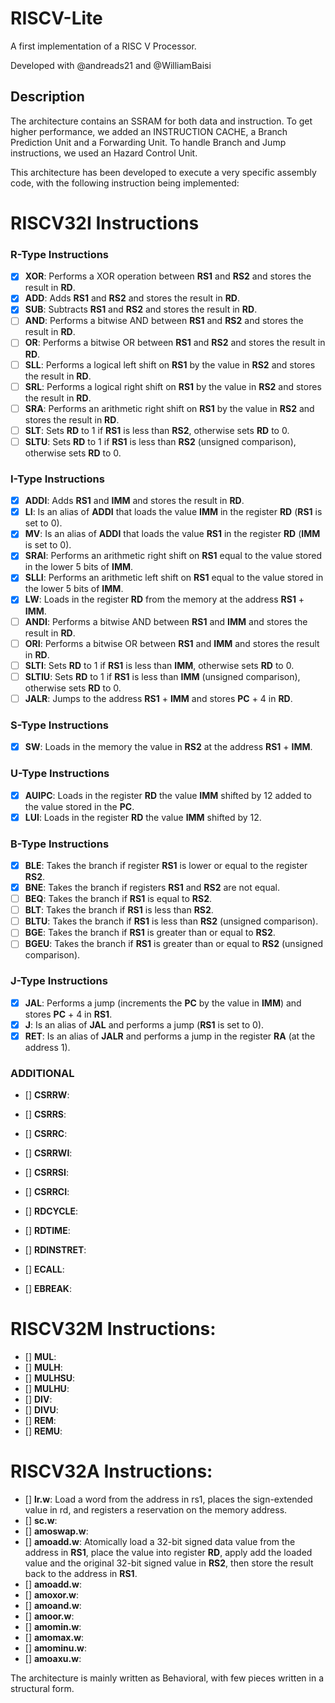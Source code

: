 # RISCV-Lite
 A first implementation of a RISC V Processor.
 
 Developed with @andreads21 and @WilliamBaisi
 
 ## Description
 
 The architecture contains an SSRAM for both data and instruction. To get higher performance, we added an INSTRUCTION CACHE, a Branch Prediction Unit and a Forwarding Unit. To handle Branch and Jump instructions, we used an Hazard Control Unit.
 
 This architecture has been developed to execute a very specific assembly code, with the following instruction being implemented: 
 
 # RISCV32I Instructions

  ### R-Type Instructions
 - [x] **XOR**: Performs a XOR operation between **RS1** and **RS2** and stores the result in **RD**.
 - [x] **ADD**: Adds **RS1** and **RS2** and stores the result in **RD**.
 - [x] **SUB**: Subtracts **RS1** and **RS2** and stores the result in **RD**.
 - [ ] **AND**: Performs a bitwise AND between **RS1** and **RS2** and stores the result in **RD**.
 - [ ] **OR**: Performs a bitwise OR between **RS1** and **RS2** and stores the result in **RD**.
 - [ ] **SLL**: Performs a logical left shift on **RS1** by the value in **RS2** and stores the result in **RD**.
 - [ ] **SRL**: Performs a logical right shift on **RS1** by the value in **RS2** and stores the result in **RD**.
 - [ ] **SRA**: Performs an arithmetic right shift on **RS1** by the value in **RS2** and stores the result in **RD**.
 - [ ] **SLT**: Sets **RD** to 1 if **RS1** is less than **RS2**, otherwise sets **RD** to 0.
 - [ ] **SLTU**: Sets **RD** to 1 if **RS1** is less than **RS2** (unsigned comparison), otherwise sets **RD** to 0.
 
 ### I-Type Instructions
 - [x] **ADDI**: Adds **RS1** and **IMM** and stores the result in **RD**.
 - [x] **LI**: Is an alias of **ADDI** that loads the value **IMM** in the register **RD** (**RS1** is set to 0).
 - [x] **MV**: Is an alias of **ADDI** that loads the value **RS1** in the register **RD** (**IMM** is set to 0).
 - [x] **SRAI**: Performs an arithmetic right shift on **RS1** equal to the value stored in the lower 5 bits of **IMM**.
 - [x] **SLLI**: Performs an arithmetic left shift on **RS1** equal to the value stored in the lower 5 bits of **IMM**.
 - [x] **LW**: Loads in the register **RD** from the memory at the address **RS1** + **IMM**.
 - [ ] **ANDI**: Performs a bitwise AND between **RS1** and **IMM** and stores the result in **RD**.
 - [ ] **ORI**: Performs a bitwise OR between **RS1** and **IMM** and stores the result in **RD**.
 - [ ] **SLTI**: Sets **RD** to 1 if **RS1** is less than **IMM**, otherwise sets **RD** to 0.
 - [ ] **SLTIU**: Sets **RD** to 1 if **RS1** is less than **IMM** (unsigned comparison), otherwise sets **RD** to 0.
 - [ ] **JALR**: Jumps to the address **RS1** + **IMM** and stores **PC** + 4 in **RD**.
 
 ### S-Type Instructions
 - [x] **SW**: Loads in the memory the value in **RS2** at the address **RS1** + **IMM**.
 
 ### U-Type Instructions
 - [x] **AUIPC**: Loads in the register **RD** the value **IMM** shifted by 12 added to the value stored in the **PC**.
 - [x] **LUI**: Loads in the register **RD** the value **IMM** shifted by 12.
 
 ### B-Type Instructions
 - [x] **BLE**: Takes the branch if register **RS1** is lower or equal to the register **RS2**.
 - [x] **BNE**: Takes the branch if registers **RS1** and **RS2** are not equal.
 - [ ] **BEQ**: Takes the branch if **RS1** is equal to **RS2**.
 - [ ] **BLT**: Takes the branch if **RS1** is less than **RS2**.
 - [ ] **BLTU**: Takes the branch if **RS1** is less than **RS2** (unsigned comparison).
 - [ ] **BGE**: Takes the branch if **RS1** is greater than or equal to **RS2**.
 - [ ] **BGEU**: Takes the branch if **RS1** is greater than or equal to **RS2** (unsigned comparison).
 
 ### J-Type Instructions
 - [x] **JAL**: Performs a jump (increments the **PC** by the value in **IMM**) and stores **PC** + 4 in **RS1**.
 - [x] **J**: Is an alias of **JAL** and performs a jump (**RS1** is set to 0).
 - [x] **RET**: Is an alias of **JALR** and performs a jump in the register **RA** (at the address 1). 

 ### ADDITIONAL
 - [] **CSRRW**:
 - [] **CSRRS**:
 - [] **CSRRC**:
 - [] **CSRRWI**:
 - [] **CSRRSI**:
 - [] **CSRRCI**:

 - [] **RDCYCLE**:
 - [] **RDTIME**:
 - [] **RDINSTRET**:

 - [] **ECALL**:
 - [] **EBREAK**:
 
 # RISCV32M Instructions:
 - [] **MUL**:
 - [] **MULH**:
 - [] **MULHSU**:
 - [] **MULHU**:
 - [] **DIV**:
 - [] **DIVU**:
 - [] **REM**:
 - [] **REMU**:
 
 # RISCV32A Instructions:
- [] **lr.w**: Load a word from the address in rs1, places the sign-extended value in rd, and registers a reservation on the memory address. 
- [] **sc.w**: 
- [] **amoswap.w**:
- [] **amoadd.w**: Atomically load a 32-bit signed data value from the address in **RS1**, place the value into register **RD**, apply add the loaded value and the original 32-bit signed value in **RS2**, then store the result back to the address in **RS1**.
- [] **amoadd.w**: 
- [] **amoxor.w**: 
- [] **amoand.w**: 
- [] **amoor.w**: 
- [] **amomin.w**: 
- [] **amomax.w**: 
- [] **amominu.w**: 
- [] **amoaxu.w**: 
 

 
 The architecture is mainly written as Behavioral, with few pieces written in a structural form.
